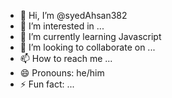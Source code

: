 - 👋 Hi, I’m @syedAhsan382
- 👀 I’m interested in ...
- 🌱 I’m currently learning Javascript
- 💞️ I’m looking to collaborate on ...
- 📫 How to reach me ...
- 😄 Pronouns: he/him
- ⚡ Fun fact: ...

<!---
syedAhsan382/syedAhsan382 is a ✨ special ✨ repository because its `README.md` (this file) appears on your GitHub profile.
You can click the Preview link to take a look at your changes.
--->
